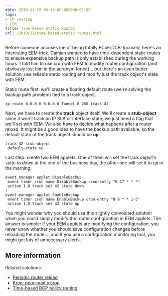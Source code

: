 ```yaml
---
date: 2010-11-22 06:49:00.002000+01:00
tags:
- IP routing
- EEM
title: Time-Based Static Routes
url: /2010/11/time-based-static-routes.html
---
```

Before someone accuses me of being totally FCoE/DCB-focused, here's an interesting EEM trick. Damian wanted to have time-dependent static routes to ensure expensive backup path is only established during the working hours. I told him to use cron with EEM to modify router configuration (and obviously lost him in the acronym forest)\... but there's an even better solution: use reliable static routing and modify just the track object's state with EEM.
<!--more-->
Static route first: we'll create a floating default route (we're solving the backup path problem) tied to a track object.

``` {.code}
ip route 0.0.0.0 0.0.0.0 Tunnel 0 250 track 42
```

Next, we have to create the **track** object itself. We'll create a **stub-object** since it won't track an IP SLA or interface state; we just need a flag that we'll set with EEM. We also have to decide what happens after a router reload. It might be a good idea to have the backup path available, so the default state of the track object should be **up**.

``` {.code}
track 42 stub-object
 default-state up
```

Last step: create two EEM applets. One of them will set the track object's state to *down* at the end of the business day, the other one will set it to *up* in the morning.

``` {.code}
event manager applet DisableBackup
 event timer cron name DisableBackup cron-entry "0 17 * * *"
 action 1.0 track set 42 state down
!
event manager applet EnableBackup
 event timer cron name EnableBackup cron-entry "0 8 * * 1-5"
 action 1.0 track set 42 state up
```

You might wonder why you should use this slightly convoluted solution when you could simply modify the router configuration in EEM applets. The answer is simple: if your EEM applets are modifying the configuration, you never know whether you should save configuration changes before reloading the router... and if you use a configuration monitoring tool, you might get lots of unnecessary alerts.

## More information

Related solutions:

-   [Periodic router reload](/2006/10/periodic-router-reload.html)
-   [Kron: poor-man\'s cron](/2007/11/kron-poor-man-cron.html)
-   [Time-based BGP policy routing](/2008/02/time-based-bgp-policy-routing.html)
